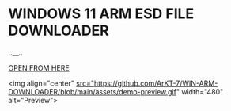 # WINDOWS 11 ARM ESD FILE DOWNLOADER 
..__..

[OPEN FROM HERE](https://arkt-7.github.io/woawin)

<img align="center" <a href="https://arkt-7.github.io/woawin/">src="https://github.com/ArKT-7/WIN-ARM-DOWNLOADER/blob/main/assets/demo-preview.gif" width="480" alt="Preview">

